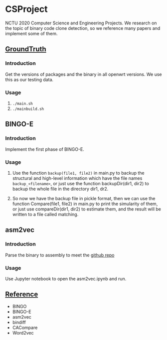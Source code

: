 # CSProject
NCTU 2020 Computer Science and Engineering Projects. We research on the topic of binary code clone detection, so we reference many papers and implement some of them.


## [GroundTruth](./GroundTruth)
### Introduction
Get the versions of packages and the binary in all openwrt versions. We use this as our testing data.

### Usage
1. `./main.sh`
2. `./mainbuild.sh`

## BINGO-E
### Introduction
Implement the first phase of BINGO-E.

### Usage
1. Use the function `backup(file1, file2)` in main.py to backup the structural and high-level information which have the file names `backup_<filename>`, or just use the function backupDir(dir1, dir2) to backup the whole file in the directory dir1, dr2.

2. So now we have the backup file in pickle format, then we can use the function Compare(file1, file2) in main.py to print the simularity of them, or just use compareDir(dir1, dir2) to estimate them, and the result will be written to a file called matching.

## asm2vec
### Introduction
Parse the binary to assembly to meet the [github repo](https://github.com/Lancern/asm2vec)

### Usage
Use Jupyter notebook to open the asm2vec.ipynb and run.

## [Reference](./paper)
* BINGO
* BINGO-E
* asm2vec
* bindiff
* CACompare
* Word2vec
